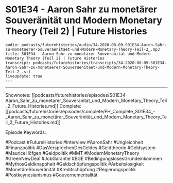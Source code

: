 # S01E34 - Aaron Sahr zu monetärer Souveränität und Modern Monetary Theory (Teil 2) | Future Histories

```audio-note
audio: podcasts/futurehistories/audio/34-2020-08-09-S01E34-Aaron-Sahr-zu-monetaerer-Souveraenitaet-und-Modern-Monetary-Theory-Teil-2_.mp3
title: S01E34 - Aaron Sahr zu monetärer Souveränität und Modern Monetary Theory (Teil 2) | Future Histories
transcript: podcasts/futurehistories/transcripts/34-2020-08-09-S01E34-Aaron-Sahr-zu-monetaerer-Souveraenitaet-und-Modern-Monetary-Theory-Teil-2_.srt
liveUpdate: true
---

```
---

Shownotes: [[podcasts/futurehistories/episodes/S01E34-Aaron_Sahr_zu_monetarer_Souveranitat_und_Modern_Monetary_Theory_Teil_2_Future_Histories.md]]
Complete: [[podcasts/futurehistories/episodes/complete/FH_Complete_S01E34_-_Aaron_Sahr_zu_monetärer_Souveränität_und_Modern_Monetary_Theory_Teil_2_Future_Histories.md]]


Episode Keywords:

#Podcast #FutureHistories #Interview #AaronSahr #Ungleichheit #Finanzpolitik #DasVersprechenDesGeldes #Geldtheorie #Geldsystem #MauriceHöfgen #Geldpolitik #MMT #ModernMonetaryTheory #GreenNewDeal #JobGarantie #BGE #BedingungslosesGrundeinkommen #MythosGeldknappheit #Geldschöpfungspolitik #Arbeitslosigkeit #MonetäreSouveränität #Kreditschöpfung #Regierungspolitik #Postkeynesianismus #Gouvernementalität
